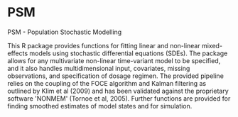 # PSM
PSM - Population Stochastic Modelling

This R package provides functions for fitting linear and non-linear mixed-effects models using
        stochastic differential equations (SDEs). The package allows for any multivariate
        non-linear time-variant model to be specified, and it also handles multidimensional
        input, covariates, missing observations, and specification of dosage regimen.
        The provided pipeline relies on the coupling of the FOCE algorithm and Kalman filtering
        as outlined by Klim et al (2009) and has been validated against the proprietary
        software 'NONMEM' (Tornoe et al, 2005). Further functions are provided for finding
        smoothed estimates of model states and for simulation.
